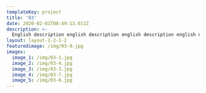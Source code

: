 ```yaml
---
templateKey: project
title: '03'
date: 2020-02-01T08:49:13.011Z
description: >-
  English description english description english description english description english description english description english description english description english description english description english description english description english description english description english description english description english description english description english description english description english description english description english description english description english description english description english description english description english description english description english description english description english description english description english description english description english description english description english description english description english description english description english description 
layout: layout-1-2-1-2
featuredimage: /img/03-9.jpg
images:
  image_1: /img/03-1.jpg
  image_2: /img/03-4.jpg
  image_3: /img/03-3.jpg
  image_4: /img/03-7.jpg
  image_5: /img/03-6.jpg
---
```


